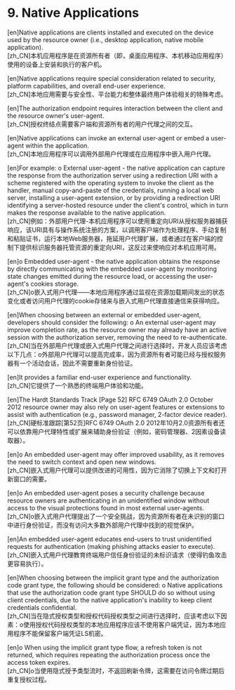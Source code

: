 # 9. Native Applications  

[en]Native applications are clients installed and executed on the device used by the resource owner (i.e., desktop application, native mobile application).  
[zh_CN]本机应用程序是在资源所有者（即，桌面应用程序、本机移动应用程序）使用的设备上安装和执行的客户机。  
  

[en]Native applications require special consideration related to security, platform capabilities, and overall end-user experience.  
[zh_CN]本地应用需要与安全性、平台能力和整体最终用户体验相关的特殊考虑。  
  

[en]The authorization endpoint requires interaction between the client and the resource owner's user-agent.  
[zh_CN]授权终结点需要客户端和资源所有者的用户代理之间的交互。  
  

[en]Native applications can invoke an external user-agent or embed a user-agent within the application.  
[zh_CN]本地应用程序可以调用外部用户代理或在应用程序中嵌入用户代理。  
  

[en]For example: o External user-agent - the native application can capture the response from the authorization server using a redirection URI with a scheme registered with the operating system to invoke the client as the handler, manual copy-and-paste of the credentials, running a local web server, installing a user-agent extension, or by providing a redirection URI identifying a server-hosted resource under the client's control, which in turn makes the response available to the native application.  
[zh_CN]例如：外部用户代理-本机应用程序可以使用重定向URI从授权服务器捕获响应，该URI具有与操作系统注册的方案，以调用客户端作为处理程序、手动复制和粘贴证书，运行本地Web服务器，拖延用户代理扩展，或者通过在客户端的控制下提供标识服务器托管资源的重定向URI，这反过来使响应对本机应用可用。  
  

[en]o Embedded user-agent - the native application obtains the response by directly communicating with the embedded user-agent by monitoring state changes emitted during the resource load, or accessing the user-agent's cookies storage.  
[zh_CN]o嵌入式用户代理——本地应用程序通过监视在资源加载期间发出的状态变化或者访问用户代理的cookie存储来与嵌入式用户代理直接通信来获得响应。  
  

[en]When choosing between an external or embedded user-agent, developers should consider the following: o An external user-agent may improve completion rate, as the resource owner may already have an active session with the authorization server, removing the need to re-authenticate.  
[zh_CN]当在外部用户代理或嵌入式用户代理之间进行选择时，开发人员应该考虑以下几点：o外部用户代理可以提高完成率，因为资源所有者可能已经与授权服务器有一个活动会话，因此不需要重新身份验证。  
  

[en]It provides a familiar end-user experience and functionality.  
[zh_CN]它提供了一个熟悉的终端用户体验和功能。  
  

[en]The Hardt Standards Track [Page 52] RFC 6749 OAuth 2.0 October 2012 resource owner may also rely on user-agent features or extensions to assist with authentication (e.g., password manager, 2-factor device reader).  
[zh_CN]硬标准跟踪[第52页]RFC 6749 OAuth 2.0 2012年10月2.0资源所有者还可以依靠用户代理特性或扩展来辅助身份验证（例如，密码管理器、2因素设备读取器）。  
  

[en]o An embedded user-agent may offer improved usability, as it removes the need to switch context and open new windows.  
[zh_CN]嵌入式用户代理可以提供改进的可用性，因为它消除了切换上下文和打开新窗口的需要。  
  

[en]o An embedded user-agent poses a security challenge because resource owners are authenticating in an unidentified window without access to the visual protections found in most external user-agents.  
[zh_CN]o嵌入式用户代理提出了一个安全挑战，因为资源所有者在未识别的窗口中进行身份验证，而没有访问大多数外部用户代理中找到的视觉保护。  
  

[en]An embedded user-agent educates end-users to trust unidentified requests for authentication (making phishing attacks easier to execute).  
[zh_CN]嵌入式用户代理教育终端用户信任身份验证的未标识请求（使得钓鱼攻击更容易执行）。  
  

[en]When choosing between the implicit grant type and the authorization code grant type, the following should be considered: o Native applications that use the authorization code grant type SHOULD do so without using client credentials, due to the native application's inability to keep client credentials confidential.  
[zh_CN]当在隐式授权类型和授权代码授权类型之间进行选择时，应该考虑以下因素：o使用授权代码授权类型的本地应用程序应该不使用客户端凭证，因为本地应用程序不能保留客户端凭证LS机密。  
  

[en]o When using the implicit grant type flow, a refresh token is not returned, which requires repeating the authorization process once the access token expires.  
[zh_CN]o当使用隐式授予类型流时，不返回刷新令牌，这需要在访问令牌过期后重复授权过程。  
  



